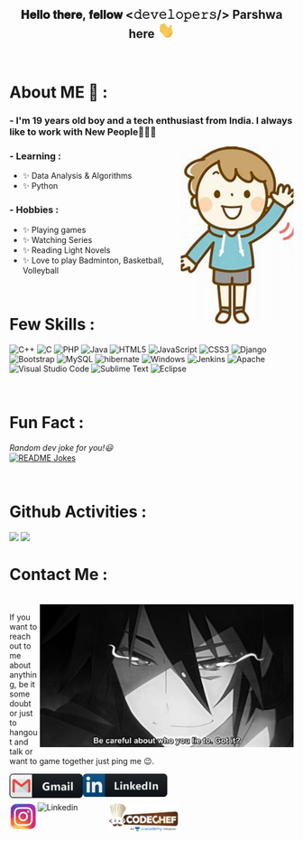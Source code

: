 <!-- ### Hi there 👋 -->

<!--
**PARSHWA0510/PARSHWA0510** is a ✨ _special_ ✨ repository because its `README.md` (this file) appears on your GitHub profile.

Here are some ideas to get you started:

- 🔭 I’m currently working on ...
- 🌱 I’m currently learning ...
- 👯 I’m looking to collaborate on ...
- 🤔 I’m looking for help with ...
- 💬 Ask me about ...
- 📫 How to reach me: ...
- 😄 Pronouns: ...
- ⚡ Fun fact: ...
-->

<div align="center">
<h2> 𝐇𝐞𝐥𝐥𝐨 𝐭𝐡𝐞𝐫𝐞, 𝐟𝐞𝐥𝐥𝐨𝐰 <𝚍𝚎𝚟𝚎𝚕𝚘𝚙𝚎𝚛𝚜/> Parshwa here <img src="https://github.com/PARSHWA0510/PARSHWA0510/blob/main/assests/Hi.gif" width="30"></h2>
</div>
<br>

# About ME 💬 :

### - I'm 19 years old boy and a tech enthusiast from India. I always like to work with New People🧑‍🤝‍🧑

<img hight="55" width="200" alt="GIF" align="right" src="https://github.com/PARSHWA0510/PARSHWA0510/blob/main/assests/me1.jpg">

### - Learning :
- ✨ Data Analysis & Algorithms
- ✨ Python

### - Hobbies : 
- ✨ Playing games
- ✨ Watching Series
- ✨ Reading Light Novels
- ✨ Love to play Badminton, Basketball, Volleyball


<br>

# Few Skills : <br>
![C++](https://img.shields.io/badge/c++-%2300599C.svg?style=for-the-badge&logo=c%2B%2B&logoColor=white)
![C](https://img.shields.io/badge/c-%2300599C.svg?style=for-the-badge&logo=c&logoColor=white)
![PHP](https://img.shields.io/badge/php-%23777BB4.svg?style=for-the-badge&logo=php&logoColor=white)
![Java](https://img.shields.io/badge/java-%23ED8B00.svg?style=for-the-badge&logo=java&logoColor=white)
![HTML5](https://img.shields.io/badge/html5-%23E34F26.svg?style=for-the-badge&logo=html5&logoColor=white)
![JavaScript](https://img.shields.io/badge/javascript-%23323330.svg?style=for-the-badge&logo=javascript&logoColor=%23F7DF1E)
![CSS3](https://img.shields.io/badge/css3-%231572B6.svg?style=for-the-badge&logo=css3&logoColor=white)
![Django](https://img.shields.io/badge/django-%23092E20.svg?style=for-the-badge&logo=django&logoColor=white)
![Bootstrap](https://img.shields.io/badge/bootstrap-%23563D7C.svg?style=for-the-badge&logo=bootstrap&logoColor=white)
![MySQL](https://img.shields.io/badge/mysql-%2300f.svg?style=for-the-badge&logo=mysql&logoColor=white)
![hibernate](https://img.shields.io/badge/hibernate%20-%231572B6.svg?&style=for-the-badge&logo=hibernate&logoColor=white)
![Windows](https://img.shields.io/badge/Windows-0078D6?style=for-the-badge&logo=windows&logoColor=white)
![Jenkins](https://img.shields.io/badge/jenkins-%232C5263.svg?style=for-the-badge&logo=jenkins&logoColor=white)
![Apache](https://img.shields.io/badge/apache-%23D42029.svg?style=for-the-badge&logo=apache&logoColor=white)
![Visual Studio Code](https://img.shields.io/badge/Visual%20Studio%20Code-0078d7.svg?style=for-the-badge&logo=visual-studio-code&logoColor=white)
![Sublime Text](https://img.shields.io/badge/sublime_text-%23575757.svg?style=for-the-badge&logo=sublime-text&logoColor=important)
![Eclipse](https://img.shields.io/badge/Eclipse-FE7A16.svg?style=for-the-badge&logo=Eclipse&logoColor=white)

<br>


# Fun Fact : <br>
<i>Random dev joke for you!😃</i><br>
<a href="https://readme-jokes.vercel.app"><img align="center" src="https://readme-jokes.vercel.app/api?bgColor=%23073b4c&textColor=%2306d6a0&aColor=%2306d6a0&borderColor=%2306d6a0" alt="README Jokes"></a>

<br>

# Github Activities : <br>
<img src="https://github-readme-stats.vercel.app/api?username=PARSHWA0510&include_all_commits=true&count_private=true&show_icons=true&line_height=20&title_color=7A7ADB&icon_color=2234AE&text_color=D3D3D3&bg_color=0,000000,130F40">

<img src="https://github-readme-stats.vercel.app/api/top-langs/?username=PARSHWA0510&layout=compact&theme=merko">

<br>

# Contact Me :

<p>
 </br>


<img hight="320" width="450" align="right" alt="GIF" src="https://github.com/PARSHWA0510/PARSHWA0510/blob/main/assests/93195.gif">


If you want to reach out to me about anything, be it some doubt or just to hangout and talk or want to game together just ping me 😉.

<a href="mailto:mehtaparshwa.05@gmail.com">
 <img align="left" alt="Gmail" width="130" hight="100" src="https://github.com/PARSHWA0510/PARSHWA0510/blob/main/assests/gmail.png" />
 
</a>
<a href="https://www.linkedin.com/in/parshwa-mehta-949306205">
  <img align="left" alt="Linkedin" width="150" hight="100" src="https://github.com/PARSHWA0510/PARSHWA0510/blob/main/assests/linkedin.png" />
 <br> <br> <br>
 <a href="https://www.instagram.com/parshwa_0510/">
  <img align="left" alt="Linkedin" width="50" hight="25" src="https://github.com/PARSHWA0510/PARSHWA0510/blob/main/assests/instagram.jpg" />
  
  <a href="https://www.facebook.com/profile.php?id=100011856936399">
  <img align="left" alt="Linkedin" width="125" hight="75" src="https://img.shields.io/badge/Facebook-%231877F2.svg?style=for-the-badge&logo=Facebook&logoColor=white" />
   
  <a href="http://codechef.com/users/PARSHWA0510">
  <img align="left" alt="Linkedin" width="125" hight="75" src="https://github.com/PARSHWA0510/PARSHWA0510/blob/main/assests/codechef.png" />
   
  
</br>
</br>
</br>
</a>
<!-- <a href="https://www.reddit.com/user/X_Ashutosh_X">
  <img align="left" alt=" Reddit" width="130" hight="100" src="https://github.com/Xx-Ashutosh-xX/Xx-Ashutosh-xX/blob/master/assets/icons/reddit.png" />
</a>
<a href="https://steamcommunity.com/profiles/76561198182224539/">
  <img align="left" alt="Steam" width="130" hight="100" src="https://github.com/Xx-Ashutosh-xX/Xx-Ashutosh-xX/blob/master/assets/icons/steam.png" />
</a> -->
 </p>
